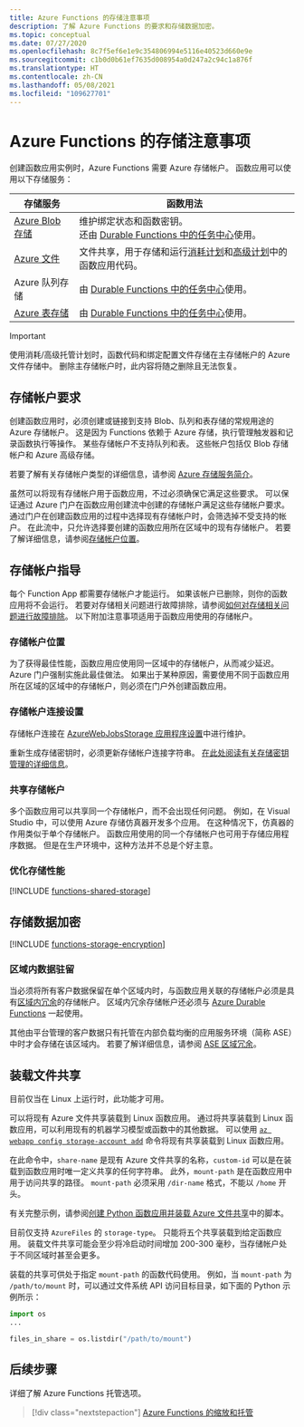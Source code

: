 ```yaml
---
title: Azure Functions 的存储注意事项
description: 了解 Azure Functions 的要求和存储数据加密。
ms.topic: conceptual
ms.date: 07/27/2020
ms.openlocfilehash: 8c7f5ef6e1e9c354806994e5116e40523d660e9e
ms.sourcegitcommit: c1b0d0b61ef7635d008954a0d247a2c94c1a876f
ms.translationtype: HT
ms.contentlocale: zh-CN
ms.lasthandoff: 05/08/2021
ms.locfileid: "109627701"
---
```

# <a name="storage-considerations-for-azure-functions"></a>Azure Functions 的存储注意事项

创建函数应用实例时，Azure Functions 需要 Azure 存储帐户。 函数应用可以使用以下存储服务：


|存储服务  | 函数用法  |
|---------|---------|
| [Azure Blob 存储](../storage/blobs/storage-blobs-introduction.md)     | 维护绑定状态和函数密钥。  <br/>还由 [Durable Functions 中的任务中心](durable/durable-functions-task-hubs.md)使用。 |
| [Azure 文件](../storage/files/storage-files-introduction.md)  | 文件共享，用于存储和运行[消耗计划](consumption-plan.md)和[高级计划](functions-premium-plan.md)中的函数应用代码。 |
| Azure 队列存储     | 由 [Durable Functions 中的任务中心](durable/durable-functions-task-hubs.md)使用。   |
| [Azure 表存储](../storage/tables/table-storage-overview.md)  |  由 [Durable Functions 中的任务中心](durable/durable-functions-task-hubs.md)使用。       |

> [!IMPORTANT]
> 使用消耗/高级托管计划时，函数代码和绑定配置文件存储在主存储帐户的 Azure 文件存储中。 删除主存储帐户时，此内容将随之删除且无法恢复。

## <a name="storage-account-requirements"></a>存储帐户要求

创建函数应用时，必须创建或链接到支持 Blob、队列和表存储的常规用途的 Azure 存储帐户。 这是因为 Functions 依赖于 Azure 存储，执行管理触发器和记录函数执行等操作。 某些存储帐户不支持队列和表。 这些帐户包括仅 Blob 存储帐户和 Azure 高级存储。

若要了解有关存储帐户类型的详细信息，请参阅 [Azure 存储服务简介](../storage/common/storage-introduction.md#core-storage-services)。 

虽然可以将现有存储帐户用于函数应用，不过必须确保它满足这些要求。 可以保证通过 Azure 门户在函数应用创建流中创建的存储帐户满足这些存储帐户要求。 通过门户在创建函数应用的过程中选择现有存储帐户时，会筛选掉不受支持的帐户。 在此流中，只允许选择要创建的函数应用所在区域中的现有存储帐户。 若要了解详细信息，请参阅[存储帐户位置](#storage-account-location)。

<!-- JH: Does using a Premium Storage account improve perf? -->

## <a name="storage-account-guidance"></a>存储帐户指导

每个 Function App 都需要存储帐户才能运行。 如果该帐户已删除，则你的函数应用将不会运行。 若要对存储相关问题进行故障排除，请参阅[如何对存储相关问题进行故障排除](functions-recover-storage-account.md)。 以下附加注意事项适用于函数应用使用的存储帐户。

### <a name="storage-account-location"></a>存储帐户位置

为了获得最佳性能，函数应用应使用同一区域中的存储帐户，从而减少延迟。 Azure 门户强制实施此最佳做法。 如果出于某种原因，需要使用不同于函数应用所在区域的区域中的存储帐户，则必须在门户外创建函数应用。 

### <a name="storage-account-connection-setting"></a>存储帐户连接设置

存储帐户连接在 [AzureWebJobsStorage 应用程序设置](./functions-app-settings.md#azurewebjobsstorage)中进行维护。 

重新生成存储密钥时，必须更新存储帐户连接字符串。 [在此处阅读有关存储密钥管理的详细信息](../storage/common/storage-account-create.md)。

### <a name="shared-storage-accounts"></a>共享存储帐户

多个函数应用可以共享同一个存储帐户，而不会出现任何问题。 例如，在 Visual Studio 中，可以使用 Azure 存储仿真器开发多个应用。 在这种情况下，仿真器的作用类似于单个存储帐户。 函数应用使用的同一个存储帐户也可用于存储应用程序数据。 但是在生产环境中，这种方法并不总是个好主意。

### <a name="optimize-storage-performance"></a>优化存储性能

[!INCLUDE [functions-shared-storage](../../includes/functions-shared-storage.md)]

## <a name="storage-data-encryption"></a>存储数据加密

[!INCLUDE [functions-storage-encryption](../../includes/functions-storage-encryption.md)]

### <a name="in-region-data-residency"></a>区域内数据驻留

当必须将所有客户数据保留在单个区域内时，与函数应用关联的存储帐户必须是具有[区域内冗余](../storage/common/storage-redundancy.md)的存储帐户。 区域内冗余存储帐户还必须与 [Azure Durable Functions](./durable/durable-functions-perf-and-scale.md#storage-account-selection) 一起使用。

其他由平台管理的客户数据只有托管在内部负载均衡的应用服务环境（简称 ASE）中时才会存储在该区域内。 若要了解详细信息，请参阅 [ASE 区域冗余](../app-service/environment/zone-redundancy.md#in-region-data-residency)。

## <a name="mount-file-shares"></a>装载文件共享

目前仅当在 Linux 上运行时，此功能才可用。 

可以将现有 Azure 文件共享装载到 Linux 函数应用。 通过将共享装载到 Linux 函数应用，可以利用现有的机器学习模型或函数中的其他数据。 可以使用 [`az webapp config storage-account add`](/cli/azure/webapp/config/storage-account#az_webapp_config_storage_account_add) 命令将现有共享装载到 Linux 函数应用。 

在此命令中，`share-name` 是现有 Azure 文件共享的名称，`custom-id` 可以是在装载到函数应用时唯一定义共享的任何字符串。 此外，`mount-path` 是在函数应用中用于访问共享的路径。 `mount-path` 必须采用 `/dir-name` 格式，不能以 `/home` 开头。

有关完整示例，请参阅[创建 Python 函数应用并装载 Azure 文件共享](scripts/functions-cli-mount-files-storage-linux.md)中的脚本。 

目前仅支持 `AzureFiles` 的 `storage-type`。 只能将五个共享装载到给定函数应用。 装载文件共享可能会至少将冷启动时间增加 200-300 毫秒，当存储帐户处于不同区域时甚至会更多。

装载的共享可供处于指定 `mount-path` 的函数代码使用。 例如，当 `mount-path` 为 `/path/to/mount` 时，可以通过文件系统 API 访问目标目录，如下面的 Python 示例所示：

```python
import os
...

files_in_share = os.listdir("/path/to/mount")
```

## <a name="next-steps"></a>后续步骤

详细了解 Azure Functions 托管选项。

> [!div class="nextstepaction"]
> [Azure Functions 的缩放和托管](functions-scale.md)
